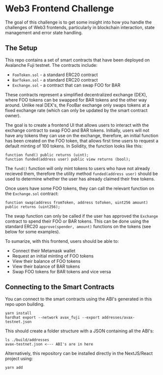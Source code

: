 # Web3 Frontend Challenge

The goal of this challenge is to get some insight into how you handle the challenges of Web3 frontends, particularly 
in blockchain interaction, state management and error state handling.

## The Setup

This repo contains a set of smart contracts that have been deployed on Avalanche Fuji testnet. The contracts include:
* `FooToken.sol` - a standard ERC20 contract
* `BarToken.sol` - a standard ERC20 contract
* `Exchange.sol` - a contract that can swap FOO for BAR

These contracts represent a simplified decentralized exchange (DEX), where FOO tokens can be swapped for BAR tokens and 
the other way around. Unlike real DEX's, the FooBar exchange only swaps tokens at a fixed exchange rate (which can 
only be updated by the smart contract owner).

The goal is to create a frontend UI that allows users to interact with the exchange contract to swap FOO and BAR 
tokens. Initially, users will not have any tokens they can use on the exchange, therefore, an initial function has 
been created on the FOO token, that allows first time users to request a default minting of 100 tokens. In Solidity, 
the function looks like this:
```solidity
function fund() public returns (uint);
function funded(address user) public view returns (bool);
```
The `fund()` function will only mint tokens to users who have not already recieved them, therefore the utility method 
`funded(address user)` should be used to determine whether the user has already claimed their free tokens.

Once users have some FOO tokens, they can call the relevant function on the `Exchange.sol` contract:
```solidity
function swap(address fromToken, address toToken, uint256 amount) public returns (uint256);
```
The swap function can only be called if the user has approved the `Exchange` contract to spend their FOO or BAR 
tokens. This can be done using the standard ERC20 `approve(spender, amount)` functions on the tokens (see below for 
some examples).

To sumarize, with this frontend, users should be able to:

* Connect their Metamask wallet
* Request an initial minting of FOO tokens
* View their balance of FOO tokens
* View their balance of BAR tokens
* Swap FOO tokens for BAR tokens and vice versa

## Connecting to the Smart Contracts

You can connect to the smart contracts using the ABI's generated in this repo upon building.
```shell
yarn install
hardhat export --network avax_fuji --export addresses/avax-testnet.json
```

This should create a folder structure with a JSON containing all the ABI's:
```shell
ls ./build/addresses
avax-testnet.json <--- ABI's are in here
```
Alternatively, this repository can be installed directly in the NextJS/React project using:
```shell
yarn add 
```
